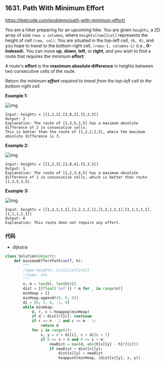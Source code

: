## 1631. Path With Minimum Effort

https://leetcode.com/problems/path-with-minimum-effort/

You are a hiker preparing for an upcoming hike. You are given `heights`, a 2D array of size `rows x columns`, where `heights[row][col]` represents the height of cell `(row, col)`. You are situated in the top-left cell, `(0, 0)`, and you hope to travel to the bottom-right cell, `(rows-1, columns-1)` (i.e., **0-indexed**). You can move **up**, **down**, **left**, or **right**, and you wish to find a route that requires the minimum **effort**.

A route's **effort** is the **maximum absolute difference** in heights between two consecutive cells of the route.

Return *the minimum **effort** required to travel from the top-left cell to the bottom-right cell.*

 

**Example 1:**

![img](https://assets.leetcode.com/uploads/2020/10/04/ex1.png)

```
Input: heights = [[1,2,2],[3,8,2],[5,3,5]]
Output: 2
Explanation: The route of [1,3,5,3,5] has a maximum absolute difference of 2 in consecutive cells.
This is better than the route of [1,2,2,2,5], where the maximum absolute difference is 3.
```

**Example 2:**

![img](https://assets.leetcode.com/uploads/2020/10/04/ex2.png)

```
Input: heights = [[1,2,3],[3,8,4],[5,3,5]]
Output: 1
Explanation: The route of [1,2,3,4,5] has a maximum absolute difference of 1 in consecutive cells, which is better than route [1,3,5,3,5].
```

**Example 3:**

![img](https://assets.leetcode.com/uploads/2020/10/04/ex3.png)

```
Input: heights = [[1,2,1,1,1],[1,2,1,2,1],[1,2,1,2,1],[1,2,1,2,1],[1,1,1,2,1]]
Output: 0
Explanation: This route does not require any effort.
```



### 代码

- dijkstra

```python
class Solution(object):
    def minimumEffortPath(self, h):
        """
        :type heights: List[List[int]]
        :rtype: int
        """
        n, m = len(h), len(h[0])
        dist = [[float('inf')] * m for _ in range(n)]
        minHeap = []
        minHeap.append((0, 0, 0))
        di = [0, 1, 0, -1, 0]
        while minHeap:
            d, r, c = heappop(minHeap)
            if d > dist[r][c]: continue
            if r == n - 1 and c == m - 1:
                return d
            for i in range(4):
                x, y = r + di[i], c + di[i + 1]
                if 0 <= x < n and 0 <= y < m:
                    newDist = max(d, abs(h[x][y] - h[r][c]))
                    if newDist < dist[x][y]:
                        dist[x][y] = newDist
                        heappush(minHeap, (dist[x][y], x, y))
```

